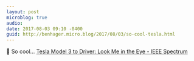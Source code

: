 ```yaml
---
layout: post
microblog: true
audio: 
date: 2017-08-03 09:10 -0400
guid: http://benhager.micro.blog/2017/08/03/so-cool-tesla.html
---
```

🚗 So cool... [Tesla Model 3 to Driver: Look Me in the Eye - IEEE Spectrum](http://spectrum.ieee.org/cars-that-think/transportation/self-driving/tesla-model-3-to-driver-look-me-in-the-eye)
